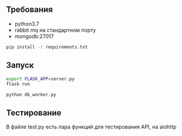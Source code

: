 ## Требования

- python3.7
- rabbit mq на стандартном порту
- mongodb:27017

```bash
pip install -r requirements.txt
```


## Запуск

```bash
export FLASK_APP=server.py
flask run
```

`python db_worker.py`


## Тестирование

В файле test.py есть пара функций для тестирования API, на aiohttp

